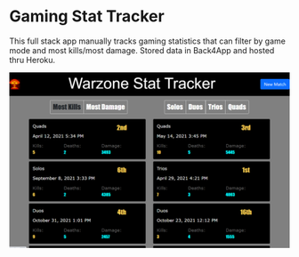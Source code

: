 # Gaming Stat Tracker

This full stack app manually tracks gaming statistics that can filter by game mode and most kills/most damage. Stored data in Back4App and hosted thru Heroku.

![gaming-stat-tracker](/gaming-stat-tracker.png)

